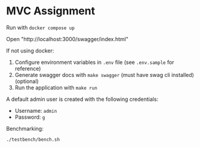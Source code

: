 # MVC Assignment

Run with `docker compose up`

Open "http://localhost:3000/swagger/index.html"

If not using docker:
1. Configure environment variables in `.env` file (see `.env.sample` for reference)
2. Generate swagger docs with `make swagger` (must have swag cli installed) (optional)
3. Run the application with `make run`

A default admin user is created with the following credentials:
- Username: `admin`
- Password: `g`

Benchmarking:
```
./testbench/bench.sh
```
